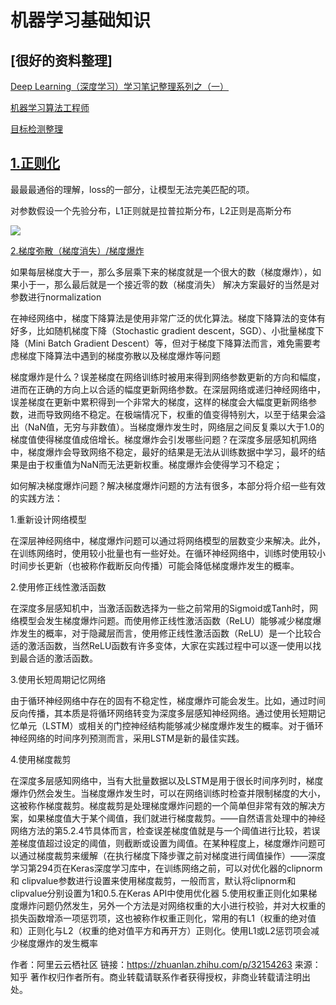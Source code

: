 机器学习基础知识
====

[很好的资料整理]
----
[Deep Learning（深度学习）学习笔记整理系列之（一）](https://blog.csdn.net/zouxy09/article/details/8775360)

[机器学习算法工程师](https://zhuanlan.zhihu.com/JeemyJohn)

[目标检测整理](https://zhuanlan.zhihu.com/p/37108289)

[1.正则化](https://www.zhihu.com/question/20924039/answer/240037674)
----

最最最通俗的理解，loss的一部分，让模型无法完美匹配的项。

对参数假设一个先验分布，L1正则就是拉普拉斯分布，L2正则是高斯分布

![](https://pic1.zhimg.com/80/v2-0b85c9b8efdcb17167e52a1fc6a359f8_hd.jpg)

[2.梯度弥散（梯度消失）/梯度爆炸](https://cjmcv.github.io/deeplearning-paper-notes/fbdnn/2015/01/01/DNN_DIFFU.html)

如果每层梯度大于一，那么多层乘下来的梯度就是一个很大的数（梯度爆炸），如果小于一，那么最后就是一个接近零的数（梯度消失）
解决方案最好的当然是对参数进行normalization

在神经网络中，梯度下降算法是使用非常广泛的优化算法。梯度下降算法的变体有好多，比如随机梯度下降（Stochastic gradient descent，SGD）、小批量梯度下降（Mini Batch Gradient Descent）等，但对于梯度下降算法而言，难免需要考虑梯度下降算法中遇到的梯度弥散以及梯度爆炸等问题

梯度爆炸是什么？误差梯度在网络训练时被用来得到网络参数更新的方向和幅度，进而在正确的方向上以合适的幅度更新网络参数。在深层网络或递归神经网络中，误差梯度在更新中累积得到一个非常大的梯度，这样的梯度会大幅度更新网络参数，进而导致网络不稳定。在极端情况下，权重的值变得特别大，以至于结果会溢出（NaN值，无穷与非数值）。当梯度爆炸发生时，网络层之间反复乘以大于1.0的梯度值使得梯度值成倍增长。梯度爆炸会引发哪些问题？在深度多层感知机网络中，梯度爆炸会导致网络不稳定，最好的结果是无法从训练数据中学习，最坏的结果是由于权重值为NaN而无法更新权重。梯度爆炸会使得学习不稳定；


如何解决梯度爆炸问题？解决梯度爆炸问题的方法有很多，本部分将介绍一些有效的实践方法：

1.重新设计网络模型

在深层神经网络中，梯度爆炸问题可以通过将网络模型的层数变少来解决。此外，在训练网络时，使用较小批量也有一些好处。在循环神经网络中，训练时使用较小时间步长更新（也被称作截断反向传播）可能会降低梯度爆炸发生的概率。

2.使用修正线性激活函数

在深度多层感知机中，当激活函数选择为一些之前常用的Sigmoid或Tanh时，网络模型会发生梯度爆炸问题。而使用修正线性激活函数（ReLU）能够减少梯度爆炸发生的概率，对于隐藏层而言，使用修正线性激活函数（ReLU）是一个比较合适的激活函数，当然ReLU函数有许多变体，大家在实践过程中可以逐一使用以找到最合适的激活函数。

3.使用长短周期记忆网络

由于循环神经网络中存在的固有不稳定性，梯度爆炸可能会发生。比如，通过时间反向传播，其本质是将循环网络转变为深度多层感知神经网络。通过使用长短期记忆单元（LSTM）或相关的门控神经结构能够减少梯度爆炸发生的概率。对于循环神经网络的时间序列预测而言，采用LSTM是新的最佳实践。

4.使用梯度裁剪

在深度多层感知网络中，当有大批量数据以及LSTM是用于很长时间序列时，梯度爆炸仍然会发生。当梯度爆炸发生时，可以在网络训练时检查并限制梯度的大小，这被称作梯度裁剪。梯度裁剪是处理梯度爆炸问题的一个简单但非常有效的解决方案，如果梯度值大于某个阈值，我们就进行梯度裁剪。——自然语言处理中的神经网络方法的第5.2.4节具体而言，检查误差梯度值就是与一个阈值进行比较，若误差梯度值超过设定的阈值，则截断或设置为阈值。在某种程度上，梯度爆炸问题可以通过梯度裁剪来缓解（在执行梯度下降步骤之前对梯度进行阈值操作）——深度学习第294页在Keras深度学习库中，在训练网络之前，可以对优化器的clipnorm和  clipvalue参数进行设置来使用梯度裁剪，一般而言，默认将clipnorm和  clipvalue分别设置为1和0.5.在Keras API中使用优化器 5.使用权重正则化如果梯度爆炸问题仍然发生，另外一个方法是对网络权重的大小进行校验，并对大权重的损失函数增添一项惩罚项，这也被称作权重正则化，常用的有L1（权重的绝对值和）正则化与L2（权重的绝对值平方和再开方）正则化。使用L1或L2惩罚项会减少梯度爆炸的发生概率

作者：阿里云云栖社区
链接：https://zhuanlan.zhihu.com/p/32154263
来源：知乎
著作权归作者所有。商业转载请联系作者获得授权，非商业转载请注明出处。
